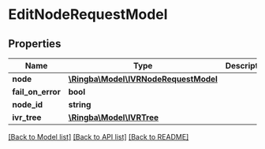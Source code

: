 # EditNodeRequestModel

## Properties
Name | Type | Description | Notes
------------ | ------------- | ------------- | -------------
**node** | [**\Ringba\Model\IVRNodeRequestModel**](IVRNodeRequestModel.md) |  | 
**fail_on_error** | **bool** |  | [optional] 
**node_id** | **string** |  | 
**ivr_tree** | [**\Ringba\Model\IVRTree**](IVRTree.md) |  | 

[[Back to Model list]](../README.md#documentation-for-models) [[Back to API list]](../README.md#documentation-for-api-endpoints) [[Back to README]](../README.md)


